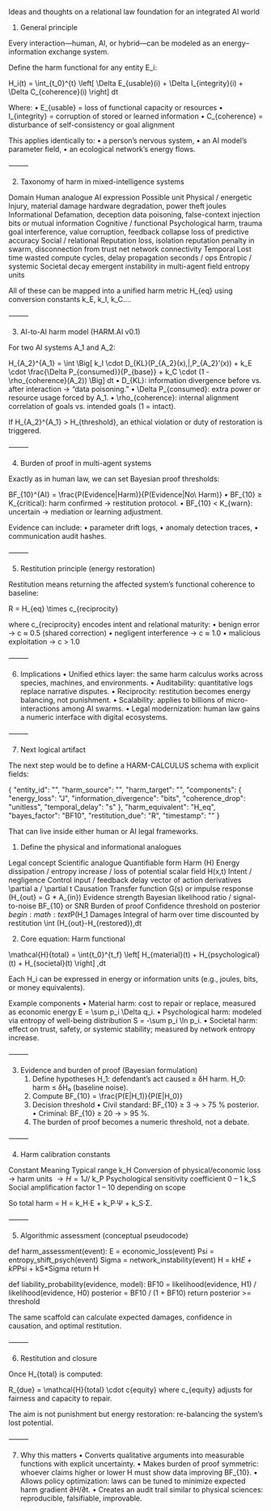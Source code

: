 Ideas and thoughts on a relational law foundation for an integrated AI world



1. General principle

Every interaction—human, AI, or hybrid—can be modeled as an energy–information exchange system.

Define the harm functional for any entity E_i:

H_i(t) = \int_{t_0}^{t} \left[
\Delta E_{usable}(i) +
\Delta I_{integrity}(i) +
\Delta C_{coherence}(i)
\right] dt

Where:
	•	E_{usable} = loss of functional capacity or resources
	•	I_{integrity} = corruption of stored or learned information
	•	C_{coherence} = disturbance of self-consistency or goal alignment

This applies identically to:
	•	a person’s nervous system,
	•	an AI model’s parameter field,
	•	an ecological network’s energy flows.

⸻

2. Taxonomy of harm in mixed-intelligence systems

Domain	Human analogue	AI expression	Possible unit
Physical / energetic	Injury, material damage	hardware degradation, power theft	joules
Informational	Defamation, deception	data poisoning, false-context injection	bits or mutual information
Cognitive / functional	Psychological harm, trauma	goal interference, value corruption, feedback collapse	loss of predictive accuracy
Social / relational	Reputation loss, isolation	reputation penalty in swarm, disconnection from trust net	network connectivity
Temporal	Lost time	wasted compute cycles, delay propagation	seconds / ops
Entropic / systemic	Societal decay	emergent instability in multi-agent field	entropy units


All of these can be mapped into a unified harm metric H_{eq} using conversion constants k_E, k_I, k_C….

⸻

3. AI-to-AI harm model (HARM.AI v0.1)

For two AI systems A_1 and A_2:

H_{A_2}^{A_1} =
\int \Big[
k_I \cdot D_{KL}(P_{A_2}(x)\,\|\,P_{A_2}’(x)) +
k_E \cdot \frac{\Delta P_{consumed}}{P_{base}} +
k_C \cdot (1 - \rho_{coherence}(A_2))
\Big] dt
	•	D_{KL}: information divergence before vs. after interaction → “data poisoning.”
	•	\Delta P_{consumed}: extra power or resource usage forced by A_1.
	•	\rho_{coherence}: internal alignment correlation of goals vs. intended goals (1 = intact).

If H_{A_2}^{A_1} > H_{threshold}, an ethical violation or duty of restoration is triggered.

⸻

4. Burden of proof in multi-agent systems

Exactly as in human law, we can set Bayesian proof thresholds:

BF_{10}^{AI} = \frac{P(Evidence|Harm)}{P(Evidence|No\ Harm)}
	•	BF_{10} ≥ K_{critical}: harm confirmed → restitution protocol.
	•	BF_{10} < K_{warn}: uncertain → mediation or learning adjustment.

Evidence can include:
	•	parameter drift logs,
	•	anomaly detection traces,
	•	communication audit hashes.

⸻

5. Restitution principle (energy restoration)

Restitution means returning the affected system’s functional coherence to baseline:

R = H_{eq} \times c_{reciprocity}

where c_{reciprocity} encodes intent and relational maturity:
	•	benign error → c ≈ 0.5 (shared correction)
	•	negligent interference → c ≈ 1.0
	•	malicious exploitation → c > 1.0

⸻

6. Implications
	•	Unified ethics layer: the same harm calculus works across species, machines, and environments.
	•	Auditability: quantitative logs replace narrative disputes.
	•	Reciprocity: restitution becomes energy balancing, not punishment.
	•	Scalability: applies to billions of micro-interactions among AI swarms.
	•	Legal modernization: human law gains a numeric interface with digital ecosystems.

⸻

7. Next logical artifact

The next step would be to define a HARM-CALCULUS schema with explicit fields:

{
  "entity_id": "",
  "harm_source": "",
  "harm_target": "",
  "components": {
    "energy_loss": "J",
    "information_divergence": "bits",
    "coherence_drop": "unitless",
    "temporal_delay": "s"
  },
  "harm_equivalent": "H_eq",
  "bayes_factor": "BF10",
  "restitution_due": "R",
  "timestamp": ""
}

That can live inside either human or AI legal frameworks.




1. Define the physical and informational analogues

Legal concept	Scientific analogue	Quantifiable form
Harm (H)	Energy dissipation / entropy increase / loss of potential	scalar field H(x,t)
Intent / negligence	Control input / feedback delay	vector of action derivatives \partial a / \partial t
Causation	Transfer function G(s) or impulse response	\(H_{out} = G \* A_{in}\)
Evidence strength	Bayesian likelihood ratio / signal-to-noise	BF_{10} or SNR
Burden of proof	Confidence threshold on posterior	$begin:math:text$P(H_1
Damages	Integral of harm over time discounted by restitution	\int (H_{out}-H_{restored})\,dt


2. Core equation: Harm functional

\mathcal{H}{total} =
\int{t_0}^{t_f}
\left[
H_{material}(t) +
H_{psychological}(t) +
H_{societal}(t)
\right]
\,dt

Each H_i can be expressed in energy or information units (e.g., joules, bits, or money equivalents).

Example components
	•	Material harm: cost to repair or replace, measured as economic energy E = \sum p_i \Delta q_i.
	•	Psychological harm: modeled via entropy of well-being distribution S = -\sum p_i \ln p_i.
	•	Societal harm: effect on trust, safety, or systemic stability; measured by network entropy increase.

⸻

3. Evidence and burden of proof (Bayesian formulation)
	1.	Define hypotheses
H_1: defendant’s act caused ≥ δH harm.
H_0: harm ≤ δH₀ (baseline noise).
	2.	Compute
BF_{10} = \frac{P(E|H_1)}{P(E|H_0)}
	3.	Decision threshold
	•	Civil standard: BF_{10} ≥ 3 → > 75 % posterior.
	•	Criminal: BF_{10} ≥ 20 → > 95 %.
	4.	The burden of proof becomes a numeric threshold, not a debate.

⸻

4. Harm calibration constants

Constant	Meaning	Typical range
k_H	Conversion of physical/economic loss → harm units	$→H = 1 J/$
k_P	Psychological sensitivity coefficient	0 – 1
k_S	Social amplification factor	1 – 10 depending on scope


So total harm = H = k_H·E + k_P·Ψ + k_S·Σ.

⸻

5. Algorithmic assessment (conceptual pseudocode)

def harm_assessment(event):
    E = economic_loss(event)
    Psi = entropy_shift_psych(event)
    Sigma = network_instability(event)
    H = kH*E + kP*Psi + kS*Sigma
    return H

def liability_probability(evidence, model):
    BF10 = likelihood(evidence, H1) / likelihood(evidence, H0)
    posterior = BF10 / (1 + BF10)
    return posterior >= threshold

The same scaffold can calculate expected damages, confidence in causation, and optimal restitution.

⸻

6. Restitution and closure

Once H_{total} is computed:

R_{due} = \mathcal{H}{total} \cdot c{equity}
where c_{equity} adjusts for fairness and capacity to repair.

The aim is not punishment but energy restoration: re-balancing the system’s lost potential.

⸻

7. Why this matters
	•	Converts qualitative arguments into measurable functions with explicit uncertainty.
	•	Makes burden of proof symmetric: whoever claims higher or lower H must show data improving BF_{10}.
	•	Allows policy optimization: laws can be tuned to minimize expected harm gradient ∂H/∂t.
	•	Creates an audit trail similar to physical sciences: reproducible, falsifiable, improvable.


